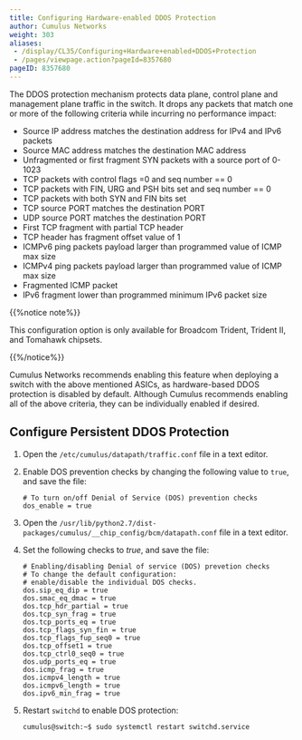 ```yaml
---
title: Configuring Hardware-enabled DDOS Protection
author: Cumulus Networks
weight: 303
aliases:
 - /display/CL35/Configuring+Hardware+enabled+DDOS+Protection
 - /pages/viewpage.action?pageId=8357680
pageID: 8357680
---
```

The DDOS protection mechanism protects data plane, control plane and
management plane traffic in the switch. It drops any packets that match
one or more of the following criteria while incurring no performance
impact:

  - Source IP address matches the destination address for IPv4 and IPv6
    packets
  - Source MAC address matches the destination MAC address
  - Unfragmented or first fragment SYN packets with a source port of
    0-1023
  - TCP packets with control flags =0 and seq number == 0
  - TCP packets with FIN, URG and PSH bits set and seq number == 0
  - TCP packets with both SYN and FIN bits set
  - TCP source PORT matches the destination PORT
  - UDP source PORT matches the destination PORT
  - First TCP fragment with partial TCP header
  - TCP header has fragment offset value of 1
  - ICMPv6 ping packets payload larger than programmed value of ICMP max
    size
  - ICMPv4 ping packets payload larger than programmed value of ICMP max
    size
  - Fragmented ICMP packet
  - IPv6 fragment lower than programmed minimum IPv6 packet size

{{%notice note%}}

This configuration option is only available for Broadcom Trident,
Trident II, and Tomahawk chipsets.

{{%/notice%}}

Cumulus Networks recommends enabling this feature when deploying a
switch with the above mentioned ASICs, as hardware-based DDOS protection
is disabled by default. Although Cumulus recommends enabling all of the
above criteria, they can be individually enabled if desired.

## Configure Persistent DDOS Protection

1.  Open the `/etc/cumulus/datapath/traffic.conf` file in a text editor.

2.  Enable DOS prevention checks by changing the following value to
    `true`, and save the file:
    
        # To turn on/off Denial of Service (DOS) prevention checks
        dos_enable = true

3.  Open the
    `/usr/lib/python2.7/dist-packages/cumulus/__chip_config/bcm/datapath.conf`
    file in a text editor.

4.  Set the following checks to *true*, and save the file:
    
        # Enabling/disabling Denial of service (DOS) prevetion checks
        # To change the default configuration:
        # enable/disable the individual DOS checks.
        dos.sip_eq_dip = true
        dos.smac_eq_dmac = true
        dos.tcp_hdr_partial = true
        dos.tcp_syn_frag = true
        dos.tcp_ports_eq = true
        dos.tcp_flags_syn_fin = true
        dos.tcp_flags_fup_seq0 = true
        dos.tcp_offset1 = true
        dos.tcp_ctrl0_seq0 = true
        dos.udp_ports_eq = true
        dos.icmp_frag = true
        dos.icmpv4_length = true
        dos.icmpv6_length = true
        dos.ipv6_min_frag = true

5.  Restart `switchd` to enable DOS protection:
    
        cumulus@switch:~$ sudo systemctl restart switchd.service
